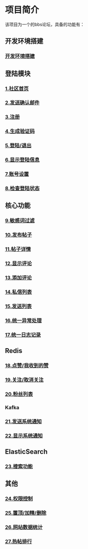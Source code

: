 # 项目简介
该项目为一个的bbs论坛，具备的功能有：

## 开发环境搭建
### [开发环境搭建]()

## 登陆模块

### [1.社区首页]()

### [2.发送确认邮件]()

### [3.注册]()

### [4.生成验证码]()

### [5.登陆/退出]()

### [6.显示登陆信息]()

### [7.账号设置]()

### [8.检查登陆状态]()

## 核心功能

### [9.敏感词过滤]()

### [10.发布帖子]()

### [11.帖子详情]()

### [12.显示评论]()

### [13.添加评论]()

### [14.私信列表]()

### [15.发送列表]()

### [16.统一异常处理]()

### [17.统一日志记录]()

## Redis

### [18.点赞/我收到的赞]()

### [19.关注/取消关注]()

### [20.粉丝列表]()

### Kafka

### [21.发送系统通知]()

### [22.显示系统通知]()

## ElasticSearch

### [23.搜索功能]()

## 其他

### [24.权限控制]()

### [25.置顶/加精/删除]()

### [26.网站数据统计]()

### [27.热帖排行]()

